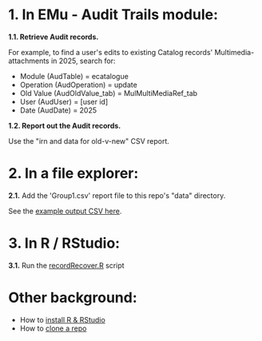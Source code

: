 # 1. In EMu - Audit Trails module:

**1.1. Retrieve Audit records.**

For example, to find a user's edits to existing Catalog records' Multimedia-attachments in 2025, search for:  
- Module (AudTable) = ecatalogue
- Operation (AudOperation) = update
- Old Value (AudOldValue_tab) = MulMultiMediaRef_tab
- User (AudUser) = [user id]
- Date (AudDate) = 2025
 
**1.2. Report out the Audit records.**

Use the "irn and data for old-v-new" CSV report.

# 2. In a file explorer:

**2.1.** Add the 'Group1.csv' report file to this repo's "data" directory.

See the [example output CSV here](https://github.com/fieldmuseum/EMuAuditTools/blob/main/data/Group1.csv).

# 3.  In R / RStudio:

**3.1.** Run the [recordRecover.R](recordRecover.R) script


# Other background:
- How to [install R & RStudio](https://posit.co/download/rstudio-desktop/) 
- How to [clone a repo](https://docs.github.com/en/repositories/creating-and-managing-repositories/cloning-a-repository?tool=desktop&platform=windows) 
